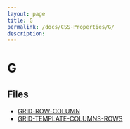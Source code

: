 ```yaml
---
layout: page
title: G
permalink: /docs/CSS-Properties/G/
description: 
---
```


# G



## Files
* [GRID-ROW-COLUMN](/compare.html2pdf.tools/docs/CSS-Properties/G/grid-row-column)
* [GRID-TEMPLATE-COLUMNS-ROWS](/compare.html2pdf.tools/docs/CSS-Properties/G/grid-template-columns-rows)


